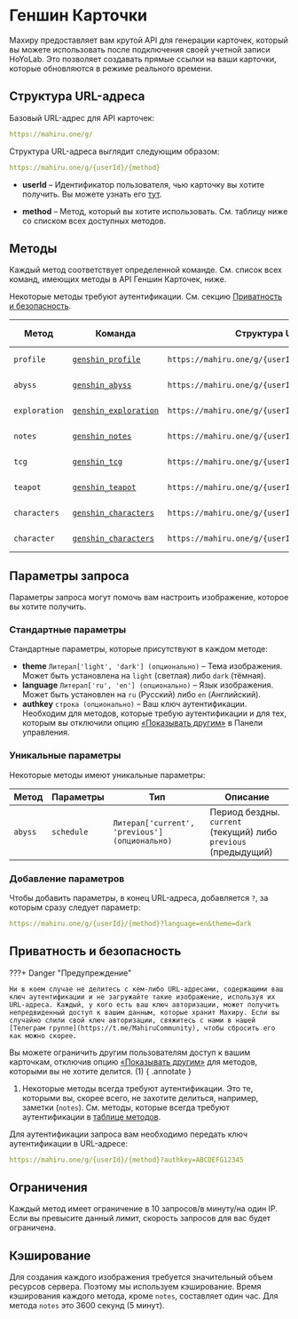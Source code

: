 # Геншин Карточки

Махиру предоставляет вам крутой API для генерации карточек, который вы можете использовать после подключения своей учетной записи HoYoLab. Это позволяет создавать прямые ссылки на ваши карточки, которые обновляются в режиме реального времени.

## Структура URL-адреса

Базовый URL-адрес для API карточек:
```yaml
https://mahiru.one/g/
```

Структура URL-адреса выглядит следующим образом:
```yaml
https://mahiru.one/g/{userId}/{method}
```

- **userId** – Идентификатор пользователя, чью карточку вы хотите получить. Вы можете узнать его [тут](../dashboard/pages/settings/for-developers.md).

- **method** – Метод, который вы хотите использовать. См. таблицу ниже со списком всех доступных методов. 

## Методы

Каждый метод соответствует определенной команде. См. список всех команд, имеющих методы в API Геншин Карточек, ниже.

Некоторые методы требуют аутентификации. См. секцию [Приватность и безопасность](#privacy-and-security).

| Метод         | Команда                                                                   | Структура URL-адреса                              | Требует аутентификацию  |
| ------------- | ------------------------------------------------------------------------- | ------------------------------------------------- | ----------------------- |
| `profile`     | [`genshin_profile`](../commands/commands-list/genshin/profile.md)         | `https://mahiru.one/g/{userId}/profile`           | :material-close: Нет    |
| `abyss`       | [`genshin_abyss`](../commands/commands-list/genshin/abyss.md)             | `https://mahiru.one/g/{userId}/abyss`             | :material-close: Нет    |
| `exploration` | [`genshin_exploration`](../commands/commands-list/genshin/exploration.md) | `https://mahiru.one/g/{userId}/exploration`       | :material-close: Нет    |
| `notes`       | [`genshin_notes`](../commands/commands-list/genshin/notes.md)             | `https://mahiru.one/g/{userId}/notes`             | :material-check: Да     |
| `tcg`         | [`genshin_tcg`](../commands/commands-list/genshin/tcg.md)                 | `https://mahiru.one/g/{userId}/teapot`            | :material-close: Нет    |
| `teapot`      | [`genshin_teapot`](../commands/commands-list/genshin/teapot.md)           | `https://mahiru.one/g/{userId}/teapot`            | :material-close: Нет    |
| `characters`  | [`genshin_characters`](../commands/commands-list/genshin/characters.md)   | `https://mahiru.one/g/{userId}/characters`        | :material-close: Нет    |
| `character`   | [`genshin_characters`](../commands/commands-list/genshin/characters.md)   | `https://mahiru.one/g/{userId}/character/{characterId}`  | :material-close: Нет    |

## Параметры запроса

Параметры запроса могут помочь вам настроить изображение, которое вы хотите получить.

### Стандартные параметры

Стандартные параметры, которые присутствуют в каждом методе:

- **theme** `Литерал['light', 'dark'] (опционально)` – Тема изображения. Может быть установлена на `light` (светлая) либо `dark` (тёмная).
- **language** `Литерал['ru', 'en'] (опционально)` – Язык изображения. Может быть установлен на `ru` (Русский) либо `en` (Английский).
- **authkey** `строка (опционально)` – Ваш ключ аутентификации. Необходим для методов, которые требую аутентификации и для тех, которым вы отключили опцию [«Показывать другим»](../dashboard/pages/game-integrations/genshin.md#_12) в Панели управления.

### Уникальные параметры

Некоторые методы имеют уникальные параметры:

| Метод           | Параметры  | Тип                                            | Описание                                                        |
| --------------- | ---------- | ---------------------------------------------- | --------------------------------------------------------------- |
| `abyss`         | `schedule` | `Литерал['current', 'previous'] (опционально)` | Период бездны. `current` (текущий) либо `previous` (предыдущий) |

### Добавление параметров

Чтобы добавить параметры, в конец URL-адреса, добавляется `?`, за которым сразу следует параметр:
```yaml
https://mahiru.one/g/{userId}/{method}?language=en&theme=dark
```

## Приватность и безопасность

???+ Danger "Предупреждение"

    Ни в коем случае не делитесь с кем-либо URL-адресами, содержащими ваш ключ аутентификации и не загружайте такие изображение, используя их URL-адреса. Каждый, у кого есть ваш ключ авторизации, может получить непредвиденный доступ к вашим данным, которые хранит Махиру. Если вы случайно слили свой ключ авторизации, свяжитесь с нами в нашей [Телеграм группе](https://t.me/MahiruCommunity), чтобы сбросить его как можно скорее.

Вы можете ограничить другим пользователям доступ к вашим карточкам, отключив опцию [«Показывать другим»](../dashboard/pages/game-integrations/genshin.md#_12) для методов, которыми вы не хотите делится. (1)
{ .annotate }

1. Некоторые методы всегда требуют аутентификации. Это те, которыми вы, скорее всего, не захотите делиться, например, заметки (`notes`). См. методы, которые всегда требуют аутентификации в [таблице методов](#methods).

Для аутентификации запроса вам необходимо передать ключ аутентификации в URL-адресе:
```yaml
https://mahiru.one/g/{userId}/{method}?authkey=ABCDEFG12345
```

## Ограничения

Каждый метод имеет ограничение в 10 запросов/в минуту/на один IP. Если вы превысите данный лимит, скорость запросов для вас будет ограничена.

## Кэширование

Для создания каждого изображения требуется значительный объем ресурсов сервера. Поэтому мы используем кэширование. Время кэширования каждого метода, кроме `notes`, составляет один час. Для метода `notes` это 3600 секунд (5 минут).